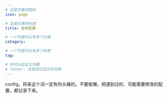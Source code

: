 ```yaml
---
# 这是页面的图标
icon: page

# 这是文章的标题
title: 各种配置

# 一个页面可以有多个分类
category: 

# 一个页面可以有多个标签
tag: 

# 你可以自定义页脚
# footer: 这是测试显示的页脚
---
```






config，将来这个词一定有你头痛的。不要偷懒，把遇到过的、可能需要修改的配置，都记录下来。
